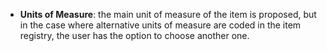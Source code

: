 - **Units of Measure**: the main unit of measure of the item is proposed, but in the case where alternative units of measure are coded in the item registry, the user has the option to choose another one.